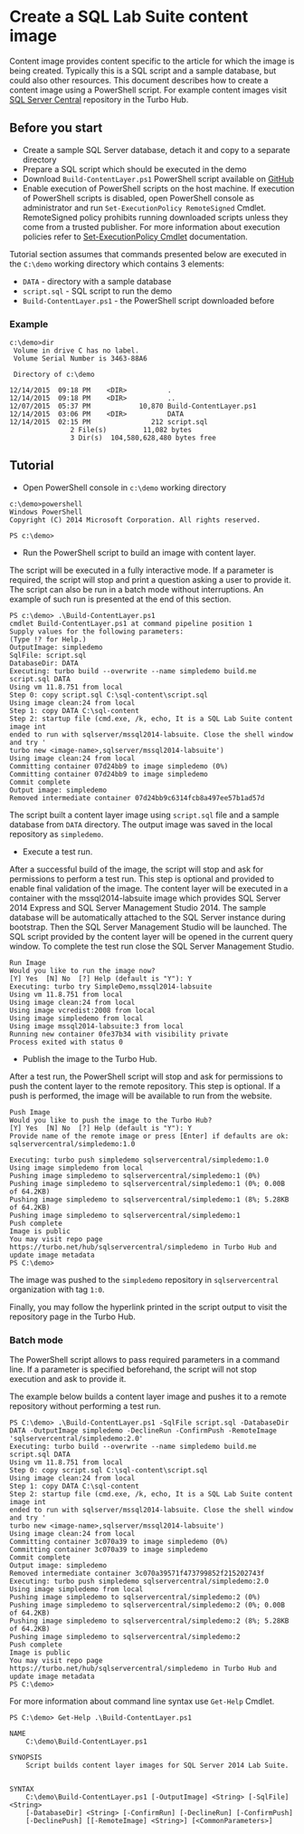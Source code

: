 # Create a SQL Lab Suite content image
Content image provides content specific to the article for which the image is being created.
Typically this is a SQL script and a sample database, but could also other resources.
This document describes how to create a content image using a PowerShell script.
For example content images visit [SQL Server Central](https://turbo.net/hub/sqlservercentral) repository in the Turbo Hub.

## Before you start
* Create a sample SQL Server database, detach it and copy to a separate directory
* Prepare a SQL script which should be executed in the demo
* Download `Build-ContentLayer.ps1` PowerShell script available on [GitHub](https://github.com/turboapps/turbome/blob/master/sqlserver/content-layer/Build-ContentLayer.ps1)
* Enable execution of PowerShell scripts on the host machine. If execution of PowerShell scripts is disabled, open PowerShell console as administrator and run `Set-ExecutionPolicy RemoteSigned` Cmdlet.
RemoteSigned policy prohibits running downloaded scripts unless they come from a trusted publisher.
For more information about execution policies refer to [Set-ExecutionPolicy Cmdlet](https://technet.microsoft.com/en-us/library/ee176961.aspx) documentation.

Tutorial section assumes that commands presented below are executed in the `C:\demo` working directory which contains 3 elements:
* `DATA` - directory with a sample database
* `script.sql` - SQL script to run the demo
* `Build-ContentLayer.ps1` - the PowerShell script downloaded before

### Example
```
c:\demo>dir
 Volume in drive C has no label.
 Volume Serial Number is 3463-88A6

 Directory of c:\demo

12/14/2015  09:18 PM    <DIR>          .
12/14/2015  09:18 PM    <DIR>          ..
12/07/2015  05:37 PM            10,870 Build-ContentLayer.ps1
12/14/2015  03:06 PM    <DIR>          DATA
12/14/2015  02:15 PM               212 script.sql
               2 File(s)         11,082 bytes
               3 Dir(s)  104,580,628,480 bytes free

```

## Tutorial

* Open PowerShell console in `c:\demo` working directory

```
c:\demo>powershell
Windows PowerShell
Copyright (C) 2014 Microsoft Corporation. All rights reserved.

PS c:\demo>
```

* Run the PowerShell script to build an image with content layer.

The script will be executed in a fully interactive mode.
If a parameter is required, the script will stop and print a question asking a user to provide it.
The script can also be run in a batch mode without interruptions.
An example of such run is presented at the end of this section.

```
PS c:\demo> .\Build-ContentLayer.ps1
cmdlet Build-ContentLayer.ps1 at command pipeline position 1
Supply values for the following parameters:
(Type !? for Help.)
OutputImage: simpledemo
SqlFile: script.sql
DatabaseDir: DATA
Executing: turbo build --overwrite --name simpledemo build.me script.sql DATA
Using vm 11.8.751 from local
Step 0: copy script.sql C:\sql-content\script.sql
Using image clean:24 from local
Step 1: copy DATA C:\sql-content
Step 2: startup file (cmd.exe, /k, echo, It is a SQL Lab Suite content image int
ended to run with sqlserver/mssql2014-labsuite. Close the shell window and try '
turbo new <image-name>,sqlserver/mssql2014-labsuite')
Using image clean:24 from local
Committing container 07d24bb9 to image simpledemo (0%)
Committing container 07d24bb9 to image simpledemo
Commit complete
Output image: simpledemo
Removed intermediate container 07d24bb9c6314fcb8a497ee57b1ad57d
```

The script built a content layer image using `script.sql` file and a sample database from `DATA` directory. The output image was saved in the local repository as `simpledemo`.

* Execute a test run.

After a successful build of the image, the script will stop and ask for permissions to perform a test run.
This step is optional and provided to enable final validation of the image.
The content layer will be executed in a container with the mssql2014-labsuite image which provides SQL Server 2014 Express and SQL Server Management Studio 2014.
The sample database will be automatically attached to the SQL Server instance during bootstrap.
Then the SQL Server Management Studio will be launched. The SQL script provided by the content layer will be opened in the current query window.
To complete the test run close the SQL Server Management Studio.

```
Run Image
Would you like to run the image now?
[Y] Yes  [N] No  [?] Help (default is "Y"): Y
Executing: turbo try SimpleDemo,mssql2014-labsuite
Using vm 11.8.751 from local
Using image clean:24 from local
Using image vcredist:2008 from local
Using image simpledemo from local
Using image mssql2014-labsuite:3 from local
Running new container 0fe37b34 with visibility private
Process exited with status 0
```

* Publish the image to the Turbo Hub.

After a test run, the PowerShell script will stop and ask for permissions to push the content layer to the remote repository.
This step is optional. If a push is performed, the image will be available to run from the website.

```
Push Image
Would you like to push the image to the Turbo Hub?
[Y] Yes  [N] No  [?] Help (default is "Y"): Y
Provide name of the remote image or press [Enter] if defaults are ok: sqlservercentral/simpledemo:1.0
```
```
Executing: turbo push simpledemo sqlservercentral/simpledemo:1.0
Using image simpledemo from local
Pushing image simpledemo to sqlservercentral/simpledemo:1 (0%)
Pushing image simpledemo to sqlservercentral/simpledemo:1 (0%; 0.00B of 64.2KB)
Pushing image simpledemo to sqlservercentral/simpledemo:1 (8%; 5.28KB of 64.2KB)
Pushing image simpledemo to sqlservercentral/simpledemo:1
Push complete
Image is public
You may visit repo page https://turbo.net/hub/sqlservercentral/simpledemo in Turbo Hub and update image metadata
PS C:\demo>
```

The image was pushed to the `simpledemo` repository in `sqlservercentral` organization with tag `1:0`.

Finally, you may follow the hyperlink printed in the script output to visit the repository page in the Turbo Hub. 

### Batch mode

The PowerShell script allows to pass required parameters in a command line. If a parameter is specified beforehand, the script will not stop execution and ask to provide it.

The example below builds a content layer image and pushes it to a remote repository without performing a test run.

```
PS C:\demo> .\Build-ContentLayer.ps1 -SqlFile script.sql -DatabaseDir DATA -OutputImage simpledemo -DeclineRun -ConfirmPush -RemoteImage 'sqlservercentral/simpledemo:2.0'
Executing: turbo build --overwrite --name simpledemo build.me script.sql DATA
Using vm 11.8.751 from local
Step 0: copy script.sql C:\sql-content\script.sql
Using image clean:24 from local
Step 1: copy DATA C:\sql-content
Step 2: startup file (cmd.exe, /k, echo, It is a SQL Lab Suite content image int
ended to run with sqlserver/mssql2014-labsuite. Close the shell window and try '
turbo new <image-name>,sqlserver/mssql2014-labsuite')
Using image clean:24 from local
Committing container 3c070a39 to image simpledemo (0%)
Committing container 3c070a39 to image simpledemo
Commit complete
Output image: simpledemo
Removed intermediate container 3c070a39571f473799852f215202743f
Executing: turbo push simpledemo sqlservercentral/simpledemo:2.0
Using image simpledemo from local
Pushing image simpledemo to sqlservercentral/simpledemo:2 (0%)
Pushing image simpledemo to sqlservercentral/simpledemo:2 (0%; 0.00B of 64.2KB)
Pushing image simpledemo to sqlservercentral/simpledemo:2 (8%; 5.28KB of 64.2KB)
Pushing image simpledemo to sqlservercentral/simpledemo:2
Push complete
Image is public
You may visit repo page https://turbo.net/hub/sqlservercentral/simpledemo in Turbo Hub and update image metadata
PS C:\demo>
```

For more information about command line syntax use `Get-Help` Cmdlet.

```
PS C:\demo> Get-Help .\Build-ContentLayer.ps1

NAME
    C:\demo\Build-ContentLayer.ps1

SYNOPSIS
    Script builds content layer images for SQL Server 2014 Lab Suite.


SYNTAX
    C:\demo\Build-ContentLayer.ps1 [-OutputImage] <String> [-SqlFile] <String>
    [-DatabaseDir] <String> [-ConfirmRun] [-DeclineRun] [-ConfirmPush]
    [-DeclinePush] [[-RemoteImage] <String>] [<CommonParameters>]
```

